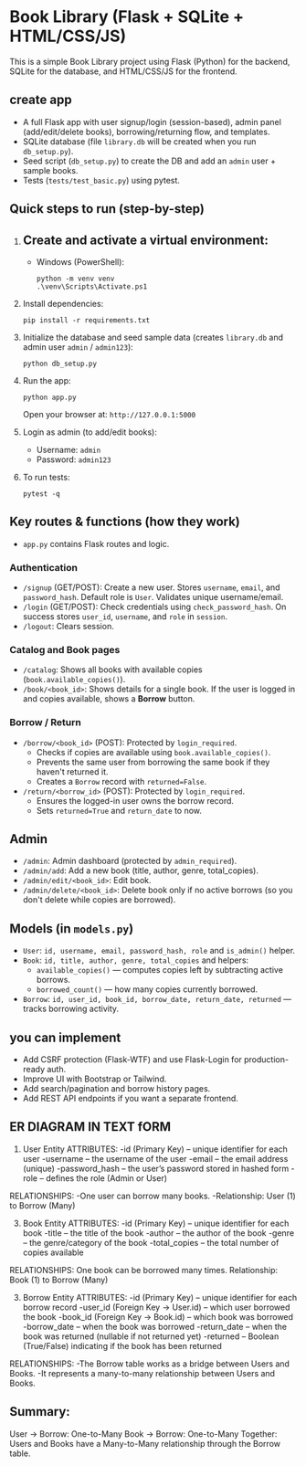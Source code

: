 # Book Library (Flask + SQLite + HTML/CSS/JS)

This is a simple Book Library project using Flask (Python) for the backend, SQLite for the database, and HTML/CSS/JS for the frontend.

## create app
- A full Flask app with user signup/login (session-based), admin panel (add/edit/delete books), borrowing/returning flow, and templates.
- SQLite database (file `library.db` will be created when you run `db_setup.py`).
- Seed script (`db_setup.py`) to create the DB and add an `admin` user + sample books.
- Tests (`tests/test_basic.py`) using pytest.


## Quick steps to run (step-by-step)

1. Create and activate a virtual environment:
   - 
   - Windows (PowerShell):
     ```
     python -m venv venv
     .\venv\Scripts\Activate.ps1
     ```
3. Install dependencies:
   ```
   pip install -r requirements.txt
   ```
4. Initialize the database and seed sample data (creates `library.db` and admin user `admin` / `admin123`):
   ```
   python db_setup.py
   ```
5. Run the app:
   ```
   python app.py
   ```
   Open your browser at: `http://127.0.0.1:5000`

6. Login as admin (to add/edit books):
   - Username: `admin`
   - Password: `admin123`

7. To run tests:
   ```
   pytest -q
   ```

## Key routes & functions (how they work)
- `app.py` contains Flask routes and logic.

### Authentication
- `/signup` (GET/POST): Create a new user. Stores `username`, `email`, and `password_hash`. Default role is `User`. Validates unique username/email.
- `/login` (GET/POST): Check credentials using `check_password_hash`. On success stores `user_id`, `username`, and `role` in `session`.
- `/logout`: Clears session.

### Catalog and  Book pages
- `/catalog`: Shows all books with available copies (`book.available_copies()`).
- `/book/<book_id>`: Shows details for a single book. If the user is logged in and copies available, shows a **Borrow** button.

### Borrow / Return
- `/borrow/<book_id>` (POST): Protected by `login_required`.
  - Checks if copies are available using `book.available_copies()`.
  - Prevents the same user from borrowing the same book if they haven't returned it.
  - Creates a `Borrow` record with `returned=False`.
- `/return/<borrow_id>` (POST): Protected by `login_required`.
  - Ensures the logged-in user owns the borrow record.
  - Sets `returned=True` and `return_date` to now.

## Admin
- `/admin`: Admin dashboard (protected by `admin_required`).
- `/admin/add`: Add a new book (title, author, genre, total_copies).
- `/admin/edit/<book_id>`: Edit book.
- `/admin/delete/<book_id>`: Delete book only if no active borrows (so you don't delete while copies are borrowed).

## Models (in `models.py`)
- `User`: `id, username, email, password_hash, role` and `is_admin()` helper.
- `Book`: `id, title, author, genre, total_copies` and helpers:
  - `available_copies()` — computes copies left by subtracting active borrows.
  - `borrowed_count()` — how many copies currently borrowed.
- `Borrow`: `id, user_id, book_id, borrow_date, return_date, returned` — tracks borrowing activity.

## you can implement
- Add CSRF protection (Flask-WTF) and use Flask-Login for production-ready auth.
- Improve UI with Bootstrap or Tailwind.
- Add search/pagination and borrow history pages.
- Add REST API endpoints if you want a separate frontend.

## ER DIAGRAM IN TEXT fORM
1. User Entity
ATTRIBUTES:
-id (Primary Key) – unique identifier for each user
-username – the username of the user
-email – the email address (unique)
-password_hash – the user’s password stored in hashed form
-role – defines the role (Admin or User)

RELATIONSHIPS:
 -One user can borrow many books.
 -Relationship: User (1) to Borrow (Many)

3. Book Entity
ATTRIBUTES:
-id (Primary Key) – unique identifier for each book
-title – the title of the book
-author – the author of the book
-genre – the genre/category of the book
-total_copies – the total number of copies available

RELATIONSHIPS:
One book can be borrowed many times.
Relationship: Book (1) to Borrow (Many)


3. Borrow Entity
ATTRIBUTES:
-id (Primary Key) – unique identifier for each borrow record
-user_id (Foreign Key → User.id) – which user borrowed the book
-book_id (Foreign Key → Book.id) – which book was borrowed
-borrow_date – when the book was borrowed
-return_date – when the book was returned (nullable if not returned yet)
-returned – Boolean (True/False) indicating if the book has been returned

RELATIONSHIPS:
-The Borrow table works as a bridge between Users and Books.
-It represents a many-to-many relationship between Users and Books.

## Summary:
User -> Borrow: One-to-Many
Book -> Borrow: One-to-Many
Together: Users and Books have a Many-to-Many relationship through the Borrow table.


